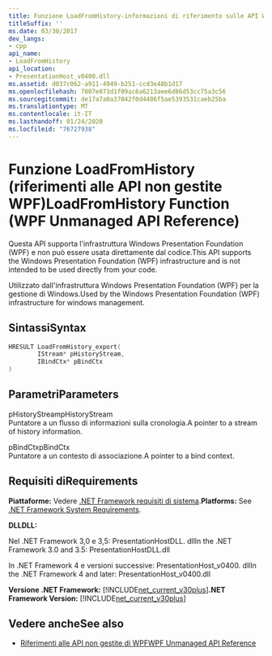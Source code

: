 ```yaml
---
title: Funzione LoadFromHistory-informazioni di riferimento sulle API WPF non gestite
titleSuffix: ''
ms.date: 03/30/2017
dev_langs:
- cpp
api_name:
- LoadFromHistory
api_location:
- PresentationHost_v0400.dll
ms.assetid: d037c062-a911-4949-b251-ccd3e48b1d17
ms.openlocfilehash: 7807e073d1f09ac6a6213aee6d86d53cc75a3c56
ms.sourcegitcommit: de17a7a0a37042f0d4406f5ae5393531caeb25ba
ms.translationtype: MT
ms.contentlocale: it-IT
ms.lasthandoff: 01/24/2020
ms.locfileid: "76727938"
---
```

# <a name="loadfromhistory-function-wpf-unmanaged-api-reference"></a><span data-ttu-id="ac04b-102">Funzione LoadFromHistory (riferimenti alle API non gestite WPF)</span><span class="sxs-lookup"><span data-stu-id="ac04b-102">LoadFromHistory Function (WPF Unmanaged API Reference)</span></span>
<span data-ttu-id="ac04b-103">Questa API supporta l'infrastruttura Windows Presentation Foundation (WPF) e non può essere usata direttamente dal codice.</span><span class="sxs-lookup"><span data-stu-id="ac04b-103">This API supports the Windows Presentation Foundation (WPF) infrastructure and is not intended to be used directly from your code.</span></span>  
  
 <span data-ttu-id="ac04b-104">Utilizzato dall'infrastruttura Windows Presentation Foundation (WPF) per la gestione di Windows.</span><span class="sxs-lookup"><span data-stu-id="ac04b-104">Used by the Windows Presentation Foundation (WPF) infrastructure for windows management.</span></span>  
  
## <a name="syntax"></a><span data-ttu-id="ac04b-105">Sintassi</span><span class="sxs-lookup"><span data-stu-id="ac04b-105">Syntax</span></span>  
  
```cpp  
HRESULT LoadFromHistory_export(  
        IStream* pHistoryStream,   
        IBindCtx* pBindCtx  
)  
```  
  
## <a name="parameters"></a><span data-ttu-id="ac04b-106">Parametri</span><span class="sxs-lookup"><span data-stu-id="ac04b-106">Parameters</span></span>  
 <span data-ttu-id="ac04b-107">pHistoryStream</span><span class="sxs-lookup"><span data-stu-id="ac04b-107">pHistoryStream</span></span>  
 <span data-ttu-id="ac04b-108">Puntatore a un flusso di informazioni sulla cronologia.</span><span class="sxs-lookup"><span data-stu-id="ac04b-108">A pointer to a stream of history information.</span></span>  
  
 <span data-ttu-id="ac04b-109">pBindCtx</span><span class="sxs-lookup"><span data-stu-id="ac04b-109">pBindCtx</span></span>  
 <span data-ttu-id="ac04b-110">Puntatore a un contesto di associazione.</span><span class="sxs-lookup"><span data-stu-id="ac04b-110">A pointer to a bind context.</span></span>  
  
## <a name="requirements"></a><span data-ttu-id="ac04b-111">Requisiti di</span><span class="sxs-lookup"><span data-stu-id="ac04b-111">Requirements</span></span>  
 <span data-ttu-id="ac04b-112">**Piattaforme:** Vedere [.NET Framework requisiti di sistema](../../get-started/system-requirements.md).</span><span class="sxs-lookup"><span data-stu-id="ac04b-112">**Platforms:** See [.NET Framework System Requirements](../../get-started/system-requirements.md).</span></span>  
  
 <span data-ttu-id="ac04b-113">**DLL**</span><span class="sxs-lookup"><span data-stu-id="ac04b-113">**DLL:**</span></span>  
  
 <span data-ttu-id="ac04b-114">Nel .NET Framework 3,0 e 3,5: PresentationHostDLL. dll</span><span class="sxs-lookup"><span data-stu-id="ac04b-114">In the .NET Framework 3.0 and 3.5: PresentationHostDLL.dll</span></span>  
  
 <span data-ttu-id="ac04b-115">In .NET Framework 4 e versioni successive: PresentationHost_v0400. dll</span><span class="sxs-lookup"><span data-stu-id="ac04b-115">In the .NET Framework 4 and later: PresentationHost_v0400.dll</span></span>  
  
 <span data-ttu-id="ac04b-116">**Versione .NET Framework:** [!INCLUDE[net_current_v30plus](../../../../includes/net-current-v30plus-md.md)]</span><span class="sxs-lookup"><span data-stu-id="ac04b-116">**.NET Framework Version:** [!INCLUDE[net_current_v30plus](../../../../includes/net-current-v30plus-md.md)]</span></span>  
  
## <a name="see-also"></a><span data-ttu-id="ac04b-117">Vedere anche</span><span class="sxs-lookup"><span data-stu-id="ac04b-117">See also</span></span>

- [<span data-ttu-id="ac04b-118">Riferimenti alle API non gestite di WPF</span><span class="sxs-lookup"><span data-stu-id="ac04b-118">WPF Unmanaged API Reference</span></span>](wpf-unmanaged-api-reference.md)
